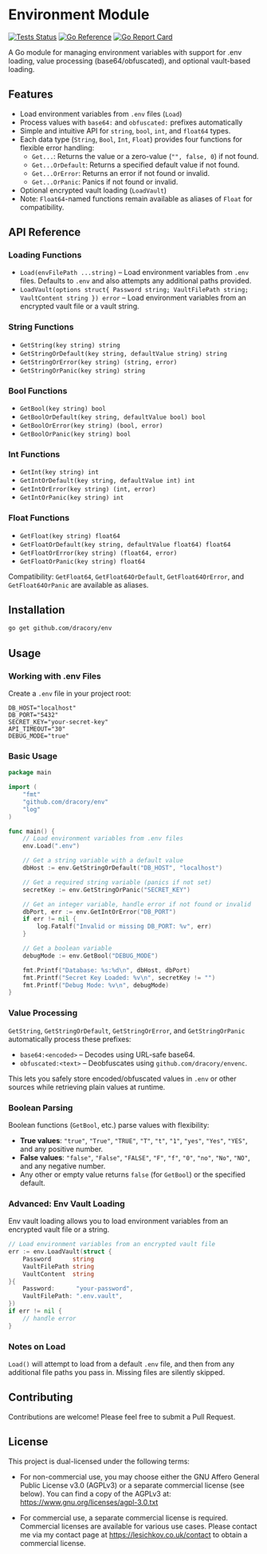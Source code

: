 # Environment Module

[![Tests Status](https://github.com/dracory/env/actions/workflows/tests.yml/badge.svg?branch=main)](https://github.com/dracory/env/actions/workflows/tests.yml)
[![Go Reference](https://pkg.go.dev/badge/github.com/dracory/env.svg)](https://pkg.go.dev/badge/github.com/dracory/env)
[![Go Report Card](https://goreportcard.com/badge/github.com/dracory/env)](https://goreportcard.com/report/github.com/dracory/env)

A Go module for managing environment variables with support for .env loading, value processing (base64/obfuscated), and optional vault-based loading.

## Features

- Load environment variables from `.env` files (`Load`)
- Process values with `base64:` and `obfuscated:` prefixes automatically
- Simple and intuitive API for `string`, `bool`, `int`, and `float64` types.
- Each data type (`String`, `Bool`, `Int`, `Float`) provides four functions for flexible error handling:
    - `Get...`: Returns the value or a zero-value (`"", false, 0`) if not found.
    - `Get...OrDefault`: Returns a specified default value if not found.
    - `Get...OrError`: Returns an error if not found or invalid.
    - `Get...OrPanic`: Panics if not found or invalid.
- Optional encrypted vault loading (`LoadVault`)
- Note: `Float64`-named functions remain available as aliases of `Float` for compatibility.

## API Reference

### Loading Functions

- `Load(envFilePath ...string)` – Load environment variables from `.env` files. Defaults to `.env` and also attempts any additional paths provided.
- `LoadVault(options struct{ Password string; VaultFilePath string; VaultContent string }) error` – Load environment variables from an encrypted vault file or a vault string.

### String Functions

- `GetString(key string) string`
- `GetStringOrDefault(key string, defaultValue string) string`
- `GetStringOrError(key string) (string, error)`
- `GetStringOrPanic(key string) string`

### Bool Functions

- `GetBool(key string) bool`
- `GetBoolOrDefault(key string, defaultValue bool) bool`
- `GetBoolOrError(key string) (bool, error)`
- `GetBoolOrPanic(key string) bool`

### Int Functions

- `GetInt(key string) int`
- `GetIntOrDefault(key string, defaultValue int) int`
- `GetIntOrError(key string) (int, error)`
- `GetIntOrPanic(key string) int`

### Float Functions

- `GetFloat(key string) float64`
- `GetFloatOrDefault(key string, defaultValue float64) float64`
- `GetFloatOrError(key string) (float64, error)`
- `GetFloatOrPanic(key string) float64`

Compatibility: `GetFloat64`, `GetFloat64OrDefault`, `GetFloat64OrError`, and `GetFloat64OrPanic` are available as aliases.

## Installation

```bash
go get github.com/dracory/env
```

## Usage

### Working with .env Files

Create a `.env` file in your project root:

```env
DB_HOST="localhost"
DB_PORT="5432"
SECRET_KEY="your-secret-key"
API_TIMEOUT="30"
DEBUG_MODE="true"
```

### Basic Usage

```go
package main

import (
	"fmt"
	"github.com/dracory/env"
	"log"
)

func main() {
	// Load environment variables from .env files
	env.Load(".env")

	// Get a string variable with a default value
	dbHost := env.GetStringOrDefault("DB_HOST", "localhost")

	// Get a required string variable (panics if not set)
	secretKey := env.GetStringOrPanic("SECRET_KEY")

	// Get an integer variable, handle error if not found or invalid
	dbPort, err := env.GetIntOrError("DB_PORT")
	if err != nil {
		log.Fatalf("Invalid or missing DB_PORT: %v", err)
	}

	// Get a boolean variable
	debugMode := env.GetBool("DEBUG_MODE")

	fmt.Printf("Database: %s:%d\n", dbHost, dbPort)
	fmt.Printf("Secret Key Loaded: %v\n", secretKey != "")
	fmt.Printf("Debug Mode: %v\n", debugMode)
}
```

### Value Processing
`GetString`, `GetStringOrDefault`, `GetStringOrError`, and `GetStringOrPanic` automatically process these prefixes:

- `base64:<encoded>` – Decodes using URL-safe base64.
- `obfuscated:<text>` – Deobfuscates using `github.com/dracory/envenc`.

This lets you safely store encoded/obfuscated values in `.env` or other sources while retrieving plain values at runtime.

### Boolean Parsing
Boolean functions (`GetBool`, etc.) parse values with flexibility:

- **True values**: `"true"`, `"True"`, `"TRUE"`, `"T"`, `"t"`, `"1"`, `"yes"`, `"Yes"`, `"YES"`, and any positive number.
- **False values**: `"false"`, `"False"`, `"FALSE"`, `"F"`, `"f"`, `"0"`, `"no"`, `"No"`, `"NO"`, and any negative number.
- Any other or empty value returns `false` (for `GetBool`) or the specified default.

### Advanced: Env Vault Loading
Env vault loading allows you to load environment variables from an encrypted vault file or a string.

```go
// Load environment variables from an encrypted vault file
err := env.LoadVault(struct {
    Password      string
    VaultFilePath string
    VaultContent  string
}{
    Password:      "your-password",
    VaultFilePath: ".env.vault",
})
if err != nil {
    // handle error
}
```

### Notes on Load
`Load()` will attempt to load from a default `.env` file, and then from any additional file paths you pass in. Missing files are silently skipped.

## Contributing

Contributions are welcome! Please feel free to submit a Pull Request.

## License

This project is dual-licensed under the following terms:

- For non-commercial use, you may choose either the GNU Affero General Public License v3.0 (AGPLv3) or a separate commercial license (see below). You can find a copy of the AGPLv3 at: https://www.gnu.org/licenses/agpl-3.0.txt

- For commercial use, a separate commercial license is required. Commercial licenses are available for various use cases. Please contact me via my contact page at https://lesichkov.co.uk/contact to obtain a commercial license.

